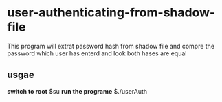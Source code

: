 # user-authenticating-from-shadow-file

This program will extrat password hash from shadow file and compre the password which user has enterd and look both hases are equal

## usgae

**switch to root**
$su 
**run the programe**
$./userAuth
